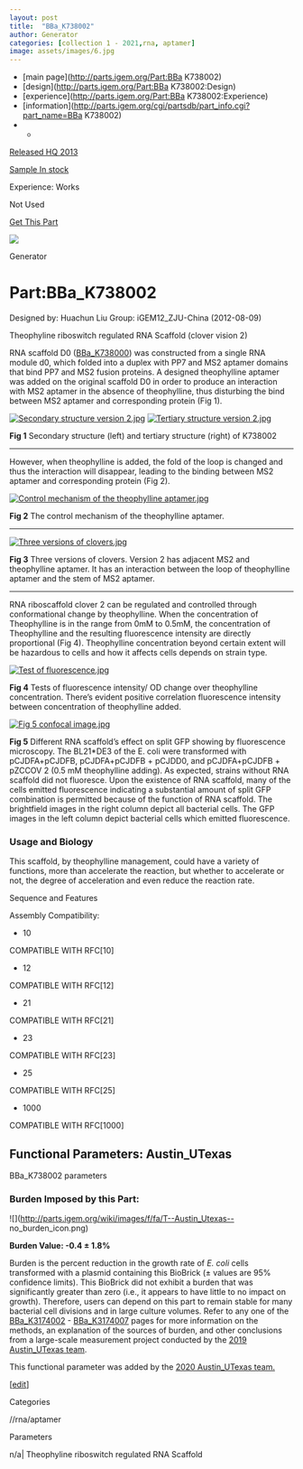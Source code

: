```yaml
---
layout: post
title:  "BBa_K738002"
author: Generator
categories: [collection 1 - 2021,rna, aptamer] 
image: assets/images/6.jpg
---
```



  * [main page](http://parts.igem.org/Part:BBa K738002)
  * [design](http://parts.igem.org/Part:BBa K738002:Design)
  * [experience](http://parts.igem.org/Part:BBa K738002:Experience)
  * [information](http://parts.igem.org/cgi/partsdb/part_info.cgi?part_name=BBa K738002)
  *   * 

[Released HQ 2013](http://parts.igem.org/Help:Part_Status_Box)

[Sample In stock](http://parts.igem.org/Help:Part_Status_Box)

Experience: Works

Not Used

[ Get This Part](http://parts.igem.org/partsdb/get_part.cgi?part=BBa_K738002)

![](http://parts.igem.org/images/partbypart/icon_generator.png)

Generator

# Part:BBa_K738002

Designed by: Huachun Liu   Group: iGEM12_ZJU-China   (2012-08-09)

Theophyline riboswitch regulated RNA Scaffold (clover vision 2)

RNA scaffold D0 ([BBa_K738000](/Part:BBa_K738000 "Part:BBa K738000")) was
constructed from a single RNA module d0, which folded into a duplex with PP7
and MS2 aptamer domains that bind PP7 and MS2 fusion proteins. A designed
theophylline aptamer was added on the original scaffold D0 in order to produce
an interaction with MS2 aptamer in the absence of theophylline, thus
disturbing the bind between MS2 aptamer and corresponding protein (Fig 1).

[![Secondary structure version
2.jpg](/wiki/images/7/7c/Secondary_structure_version_2.jpg)](/File:Secondary_structure_version_2.jpg)
[![Tertiary structure version
2.jpg](/wiki/images/a/a5/Tertiary_structure_version_2.jpg)](/File:Tertiary_structure_version_2.jpg)

**Fig 1** Secondary structure (left) and tertiary structure (right) of K738002

  

* * *

However, when theophylline is added, the fold of the loop is changed and thus
the interaction will disappear, leading to the binding between MS2 aptamer and
corresponding protein (Fig 2).

[![Control mechanism of the theophylline
aptamer.jpg](/wiki/images/e/e3/Control_mechanism_of_the_theophylline_aptamer.jpg)](/File:Control_mechanism_of_the_theophylline_aptamer.jpg)

**Fig 2** The control mechanism of the theophylline aptamer.

  

* * *

[![Three versions of
clovers.jpg](/wiki/images/7/76/Three_versions_of_clovers.jpg)](/File:Three_versions_of_clovers.jpg)

**Fig 3** Three versions of clovers. Version 2 has adjacent MS2 and
theophylline aptamer. It has an interaction between the loop of theophylline
aptamer and the stem of MS2 aptamer.

  

* * *

RNA riboscaffold clover 2 can be regulated and controlled through
conformational change by theophylline. When the concentration of Theophylline
is in the range from 0mM to 0.5mM, the concentration of Theophylline and the
resulting fluorescence intensity are directly proportional (Fig 4).
Theophylline concentration beyond certain extent will be hazardous to cells
and how it affects cells depends on strain type.

[![Test of
fluorescence.jpg](/wiki/images/2/26/Test_of_fluorescence.jpg)](/File:Test_of_fluorescence.jpg)

**Fig 4** Tests of fluorescence intensity/ OD change over theophylline
concentration. There’s evident positive correlation fluorescence intensity
between concentration of theophylline added.

[![Fig 5 confocal
image.jpg](/wiki/images/c/cd/Fig_5_confocal_image.jpg)](/File:Fig_5_confocal_image.jpg)

**Fig 5** Different RNA scaffold’s effect on split GFP showing by fluorescence
microscopy. The BL21*DE3 of the E. coli were transformed with pCJDFA+pCJDFB,
pCJDFA+pCJDFB + pCJDD0, and pCJDFA+pCJDFB + pZCCOV 2 (0.5 mM theophylline
adding). As expected, strains without RNA scaffold did not fluoresce. Upon the
existence of RNA scaffold, many of the cells emitted fluorescence indicating a
substantial amount of split GFP combination is permitted because of the
function of RNA scaffold. The brightfield images in the right column depict
all bacterial cells. The GFP images in the left column depict bacterial cells
which emitted fluorescence.

  

### Usage and Biology

This scaffold, by theophylline management, could have a variety of functions,
more than accelerate the reaction, but whether to accelerate or not, the
degree of acceleration and even reduce the reaction rate.

Sequence and Features

  

Assembly Compatibility:

  * 10

COMPATIBLE WITH RFC[10]

  * 12

COMPATIBLE WITH RFC[12]

  * 21

COMPATIBLE WITH RFC[21]

  * 23

COMPATIBLE WITH RFC[23]

  * 25

COMPATIBLE WITH RFC[25]

  * 1000

COMPATIBLE WITH RFC[1000]

  

## Functional Parameters: Austin_UTexas

BBa_K738002 parameters

### Burden Imposed by this Part:

![](http://parts.igem.org/wiki/images/f/fa/T--Austin_Utexas--
no_burden_icon.png)

**Burden Value: -0.4 ± 1.8%**

Burden is the percent reduction in the growth rate of _E. coli_ cells
transformed with a plasmid containing this BioBrick (± values are 95%
confidence limits). This BioBrick did not exhibit a burden that was
significantly greater than zero (i.e., it appears to have little to no impact
on growth). Therefore, users can depend on this part to remain stable for many
bacterial cell divisions and in large culture volumes. Refer to any one of the
[BBa_K3174002](http://parts.igem.org/Part:BBa_K3174002) \-
[BBa_K3174007](http://parts.igem.org/Part:BBa_K3174007) pages for more
information on the methods, an explanation of the sources of burden, and other
conclusions from a large-scale measurement project conducted by the [2019
Austin_UTexas team](http://2019.igem.org/Team:Austin_UTexas).

This functional parameter was added by the [2020 Austin_UTexas
team.](http://2020.igem.org/Team:Austin_UTexas/Contribution)

[[edit](http://parts.igem.org/partsdb/part_info.cgi?part_name=BBa_K738002)]

Categories

//rna/aptamer

Parameters

n/a| Theophyline riboswitch regulated RNA Scaffold

